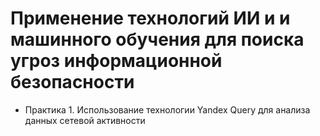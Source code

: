 # Применение технологий ИИ и и машинного обучения для поиска угроз информационной безопасности 

- Практика 1. Использование технологии Yandex Query для анализа
данных сетевой активности
